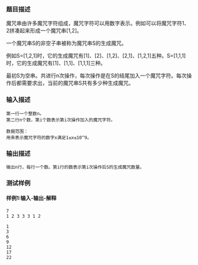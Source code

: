 ### 题目描述

魔咒串由许多魔咒字符组成，魔咒字符可以用数字表示。例如可以将魔咒字符1、2拼凑起来形成一个魔咒串[1,2]。

一个魔咒串S的非空子串被称为魔咒串S的生成魔咒。

例如S=[1,2,1]时，它的生成魔咒有[1]、[2]、[1,2]、[2,1]、[1,2,1]五种。S=[1,1,1]时，它的生成魔咒有[1]、[1,1]、[1,1,1]三种。

最初S为空串。共进行n次操作，每次操作是在S的结尾加入一个魔咒字符。每次操作后都需要求出，当前的魔咒串S共有多少种生成魔咒。

### 输入描述

```
第一行一个整数n。
第二行n个数，第i个数表示第i次操作加入的魔咒字符。

数据范围：
用来表示魔咒字符的数字x满足1≤x≤10^9。
```
### 输出描述

```
输出n行，每行一个数。第i行的数表示第i次操作后S的生成魔咒数量。
```

### 测试样例
#### 样例1:输入-输出-解释

```
7
1 2 3 3 3 1 2
```
```
1
3
6
9
12
17
22
```